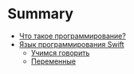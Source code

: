 # Summary

* [Что такое программирование?](/chapters/1.what-is-programming/1.0.what-is-programming.md)
* [Язык программирования Swift](/chapters/2.swift/2.0.swift.md)
    * [Учимся говорить](/chapters/2.swift/2.1.print.md)
    * [Переменные](/chapters/2.swift/2.2.var.md)

